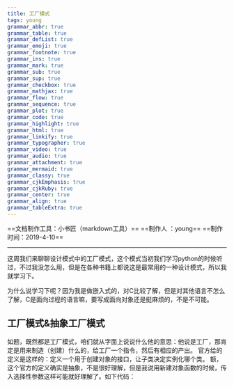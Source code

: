 ```yaml
---
title: 工厂模式
tags: young
grammar_abbr: true
grammar_table: true
grammar_defList: true
grammar_emoji: true
grammar_footnote: true
grammar_ins: true
grammar_mark: true
grammar_sub: true
grammar_sup: true
grammar_checkbox: true
grammar_mathjax: true
grammar_flow: true
grammar_sequence: true
grammar_plot: true
grammar_code: true
grammar_highlight: true
grammar_html: true
grammar_linkify: true
grammar_typographer: true
grammar_video: true
grammar_audio: true
grammar_attachment: true
grammar_mermaid: true
grammar_classy: true
grammar_cjkEmphasis: true
grammar_cjkRuby: true
grammar_center: true
grammar_align: true
grammar_tableExtra: true
---
```

==文档制作工具：小书匠（markdown工具）==
==制作人     ：young==
==制作时间：2019-4-10==


----------

这周我们来聊聊设计模式中的工厂模式，这个模式当初我们学习python的时候听过，不过我没怎么用，但是在各种书籍上都说这是最常用的一种设计模式，所以我就学习下。

为什么说学习下呢？因为我是做嵌入式的，对C比较了解，但是对其他语言不怎么了解，C是面向过程的语言嘛，要写成面向对象还是挺麻烦的，不是不可能。

## 工厂模式&抽象工厂模式

如题，既然都是工厂模式，咱们就从字面上说说什么他的意思：他说是工厂，那肯定是用来制造（创建）什么的，给工厂一个指令，然后有相应的产出。
官方给的定义是这样的：定义一个用于创建对象的接口，让子类决定实例化哪个类。
额，这个官方的定义确实是抽象，不是很好理解，但是我说用新建对象函数的时候，传入选择性参数这样可能就好理解了。如下代码：























